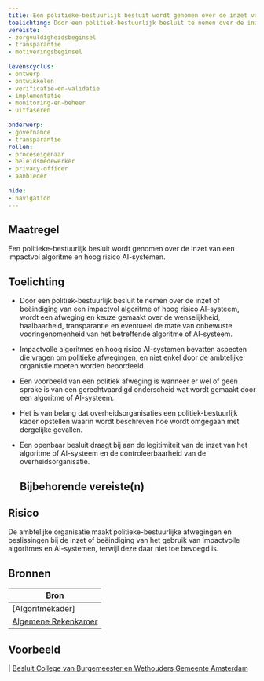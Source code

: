 ```yaml
---
title: Een politieke-bestuurlijk besluit wordt genomen over de inzet van een impactvol algoritme en hoog risico AI-systemen. 
toelichting: Door een politiek-bestuurlijk besluit te nemen over de inzet van een impactvol algoritme of hoog risico AI-systeem, wordt een afweging en keuze gemaakt over de wenselijkheid, haalbaarheid, transparantie en eventueel de mate van onbewuste vooringenomheid van het betreffende algoritme of AI-systeem. Een openbaar besluit draagt ook bij aan de controleerbaarheid van een overheidsorganisatie. 
vereiste:
- zorgvuldigheidsbeginsel
- transparantie
- motiveringsbeginsel
  
levenscyclus:
- ontwerp
- ontwikkelen
- verificatie-en-validatie
- implementatie
- monitoring-en-beheer
- uitfaseren
  
onderwerp:
- governance
- transparantie
rollen:
- proceseigenaar
- beleidsmedewerker
- privacy-officer
- aanbieder
  
hide:
- navigation
---
```


<!-- tags -->

## Maatregel

Een politieke-bestuurlijk besluit wordt genomen over de inzet van een impactvol algoritme en hoog risico AI-systemen. 

## Toelichting
- Door een politiek-bestuurlijk besluit te nemen over de inzet of beëindiging van een impactvol algoritme of hoog risico AI-systeem, wordt een afweging en keuze gemaakt over de wenselijkheid, haalbaarheid, transparantie en eventueel de mate van onbewuste vooringenomenheid van het betreffende algoritme of AI-systeem.
- Impactvolle algoritmes en hoog risico AI-systemen bevatten aspecten die vragen om politieke afwegingen, en niet enkel door de ambtelijke organistie moeten worden beoordeeld.
- Een voorbeeld van een politiek afweging is wanneer er wel of geen sprake is van een gerechtvaardigd onderscheid wat wordt gemaakt door een algoritme of AI-systeem. 
- Het is van belang dat overheidsorganisaties een politiek-bestuurlijk kader opstellen waarin wordt beschreven hoe wordt omgegaan met dergelijke gevallen. 
- Een openbaar besluit draagt bij aan de legitimiteit van de inzet van het algoritme of AI-systeem en de controleerbaarheid van de overheidsorganisatie. 
    
  ## Bijbehorende vereiste(n)

<!-- list_vereisten_on_maatregelen_page -->

## Risico
De ambtelijke organisatie maakt politieke-bestuurlijke afwegingen en beslissingen bij de inzet of beëindiging van het gebruik van impactvolle algoritmes en AI-systemen, terwijl deze daar niet toe bevoegd is.

## Bronnen
| Bron                                                                                                                                                                     |
|--------------------------------------------------------------------------------------------------------------------------------------------------------------------------|
| [Algoritmekader] |
| [Algemene Rekenkamer](https://rekenkamer.rotterdam.nl/wp-content/uploads/2024/05/RO2205-kleur-bekennen-vervolgonderzoek-algoritmes-rekenkamer-rotterdam.pdf)

## Voorbeeld

| [Besluit College van Burgemeester en Wethouders Gemeente Amsterdam](https://www.amsterdam.nl/bestuur-organisatie/college/nieuws/nieuws-24-januari-2024/) 
